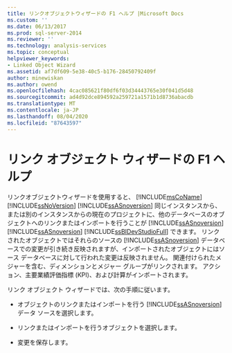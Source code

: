 ```yaml
---
title: リンクオブジェクトウィザードの F1 ヘルプ |Microsoft Docs
ms.custom: ''
ms.date: 06/13/2017
ms.prod: sql-server-2014
ms.reviewer: ''
ms.technology: analysis-services
ms.topic: conceptual
helpviewer_keywords:
- Linked Object Wizard
ms.assetid: af7df609-5e38-40c5-b176-28450792409f
author: minewiskan
ms.author: owend
ms.openlocfilehash: 4cac085621f80df6f03d34443765e30f041d5d48
ms.sourcegitcommit: ad4d92dce894592a259721a1571b1d8736abacdb
ms.translationtype: MT
ms.contentlocale: ja-JP
ms.lasthandoff: 08/04/2020
ms.locfileid: "87643597"
---
```

# <a name="linked-object-wizard-f1-help"></a>リンク オブジェクト ウィザードの F1 ヘルプ
  リンクオブジェクトウィザードを使用すると、 [!INCLUDE[msCoName](../includes/msconame-md.md)] [!INCLUDE[ssNoVersion](../includes/ssnoversion-md.md)] [!INCLUDE[ssASnoversion](../includes/ssasnoversion-md.md)] 同じインスタンスから、または別のインスタンスからの現在のプロジェクトに、他のデータベースのオブジェクトへのリンクまたはインポートを行うことが [!INCLUDE[ssASnoversion](../includes/ssasnoversion-md.md)] [!INCLUDE[ssASnoversion](../includes/ssasnoversion-md.md)] [!INCLUDE[ssBIDevStudioFull](../includes/ssbidevstudiofull-md.md)] できます。 リンクされたオブジェクトではそれらのソースの [!INCLUDE[ssASnoversion](../includes/ssasnoversion-md.md)] データベースでの変更が引き続き反映されますが、インポートされたオブジェクトにはソース データベースに対して行われた変更は反映されません。 関連付けられたメジャーを含む、ディメンションとメジャー グループがリンクされます。 アクション、主要業績評価指標 (KPI)、および計算がインポートされます。  
  
 リンク オブジェクト ウィザードでは、次の手順に従います。  
  
-   オブジェクトのリンクまたはインポートを行う [!INCLUDE[ssASnoversion](../includes/ssasnoversion-md.md)] データ ソースを選択します。  
  
-   リンクまたはインポートを行うオブジェクトを選択します。  
  
-   変更を保存します。  
  
  
